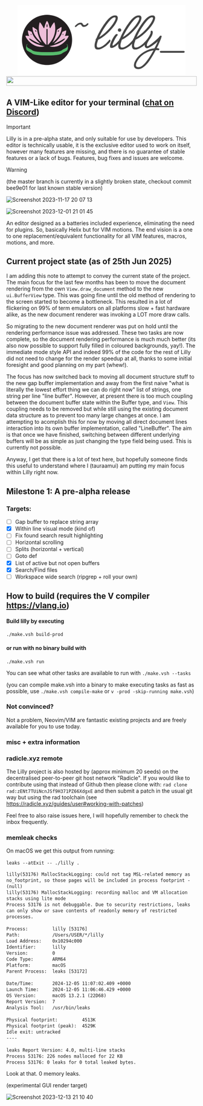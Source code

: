 <div align="center">
  <img src="docs/lilly-banner.png" width="445.4" alt="Lilly">
  <img src="https://github.com/tauraamui/lilly/assets/3159648/270286b3-67a6-48ca-9b9c-4566f605ec66" width="100%" height="25px">
</div>

## A VIM-Like editor for your terminal (<a href="https://discord.gg/N4UG2TfDfd">chat on Discord</a>)

> [!IMPORTANT]
> Lilly is in a pre-alpha state, and only suitable for use by developers.
> This editor is technically usable, it is the exclusive editor used to work on itself,
> however many features are missing, and there is no guarantee of stable features or a lack of bugs.
> Features, bug fixes and issues are welcome.

> [!WARNING]
> (the master branch is currently in a slightly broken state, checkout commit bee9e01 for last known stable version)

![Screenshot 2023-11-17 20 07 13](https://github.com/tauraamui/lilly/assets/3159648/12e893ce-0120-4eb4-9d54-71b1a076832c)

![Screenshot 2023-12-01 21 01 45](https://github.com/tauraamui/lilly/assets/3159648/e9023db2-0214-49e1-baad-9a75aa22d291)

An editor designed as a batteries included experience, eliminating the need for plugins. So, basically Helix but for VIM
motions. The end vision is a one to one replacement/equivalent functionality for all VIM features, macros, motions, and more.

## Current project state (as of 25th Jun 2025)

I am adding this note to attempt to convey the current state of the project. The main focus for the last few months has been
to move the document rendering from the own `View.draw_document` method to the new `ui.BufferView` type. This was going fine
until the old method of rendering to the screen started to become a bottleneck. This resulted in a lot of flickering on 99% of term
emulators on all platforms slow + fast hardware alike, as the new document renderer was invoking a LOT more draw calls.

So migrating to the new document renderer was put on hold until the rendering performance issue was addressed. These two tasks
are now complete, so the document rendering performance is much much better (its also now possible to support fully filled in coloured backgrounds, yay!).
The immediate mode style API and indeed 99% of the code for the rest of Lilly did not need to change for the render speedup at all,
thanks to some initial foresight and good planning on my part (whew!).

The focus has now switched back to moving all document structure stuff to the new gap buffer implementation and away from the first naive
"what is literally the lowest effort thing we can do right now" list of strings, one string per line "line buffer". However, at present there
is too much coupling between the document buffer state within the Buffer type, and `View`. This coupling needs to be removed but while still
using the existing document data structure as to prevent too many large changes at once. I am attempting to acomplish this for now by
moving all direct document lines interaction into its own buffer implementation, called "LineBuffer". The aim is that once we have finished,
switching between different underlying buffers will be as simple as just changing the type field being used. This is currently not possible.

Anyway, I get that there is a lot of text here, but hopefully someone finds this useful to understand where I (tauraamui) am putting my main
focus within Lilly right now.

## Milestone 1: A pre-alpha release

### Targets:

- [ ] Gap buffer to replace string array
- [x] Within line visual mode (kind of)
- [ ] Fix found search result highlighting
- [ ] Horizontal scrolling
- [ ] Splits (horizontal + vertical)
- [ ] Goto def
- [x] List of active but not open buffers
- [x] Search/Find files
- [ ] Workspace wide search (ripgrep + roll your own)

## How to build (requires the V compiler https://vlang.io)

#### Build lilly by executing
	./make.vsh build-prod

#### or run with no binary build with
	./make.vsh run

You can see what other tasks are available to run with `./make.vsh --tasks`

(you can compile make.vsh into a binary to make executing tasks as fast as possible, use `./make.vsh compile-make` or `v -prod -skip-running make.vsh`)

### Not convinced?

Not a problem, Neovim/VIM are fantastic existing projects and are freely available for you to use today.

### misc + extra information

### radicle.xyz remote

The Lilly project is also hosted by (approx minimum 20 seeds) on the decentralised peer-to-peer git host network "Radicle".
If you would like to contribute using that instead of Github then please clone with:
`rad clone rad:zENt7TUiNcnJSf9H371PZ66XdgxE` and then submit a patch in the usual git way but using the rad toolchain (see https://radicle.xyz/guides/user#working-with-patches)

Feel free to also raise issues here, I will hopefully remember to check the inbox frequently.


### memleak checks

On macOS we get this output from running:

`leaks --atExit -- ./lilly .`

```
lilly(53176) MallocStackLogging: could not tag MSL-related memory as no_footprint, so those pages will be included in process footprint - (null)
lilly(53176) MallocStackLogging: recording malloc and VM allocation stacks using lite mode
Process 53176 is not debuggable. Due to security restrictions, leaks can only show or save contents of readonly memory of restricted processes.

Process:         lilly [53176]
Path:            /Users/USER/*/lilly
Load Address:    0x10294c000
Identifier:      lilly
Version:         0
Code Type:       ARM64
Platform:        macOS
Parent Process:  leaks [53172]

Date/Time:       2024-12-05 11:07:02.409 +0000
Launch Time:     2024-12-05 11:06:46.429 +0000
OS Version:      macOS 13.2.1 (22D68)
Report Version:  7
Analysis Tool:   /usr/bin/leaks

Physical footprint:         4513K
Physical footprint (peak):  4529K
Idle exit: untracked
----

leaks Report Version: 4.0, multi-line stacks
Process 53176: 226 nodes malloced for 22 KB
Process 53176: 0 leaks for 0 total leaked bytes.
```

Look at that. 0 memory leaks.

(experimental GUI render target)

![Screenshot 2023-12-13 21 10 40](https://github.com/tauraamui/lilly/assets/3159648/17ec7286-ecc2-4e68-addd-9c503afd45ee)
